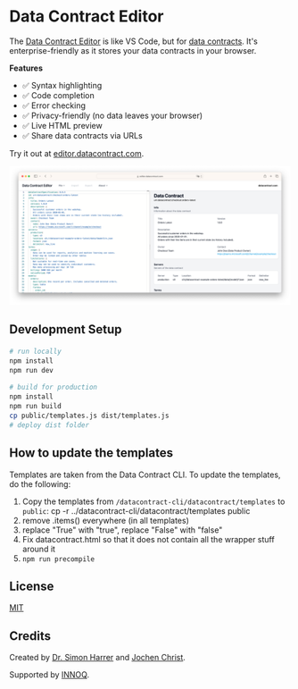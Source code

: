 # Data Contract Editor

The [Data Contract Editor](https://editor.datacontract.com) is like VS Code, but for [data contracts](https://datacontract.com). It's enterprise-friendly as it stores your data contracts in your browser.

**Features**

- ✅ Syntax highlighting
- ✅ Code completion
- ✅ Error checking
- ✅ Privacy-friendly (no data leaves your browser)
- ✅ Live HTML preview
- ✅ Share data contracts via URLs

Try it out at [editor.datacontract.com](https://editor.datacontract.com).

![Data Contract Editor](images/screenshot.png)

## Development Setup

```bash
# run locally
npm install
npm run dev
```

```bash
# build for production
npm install
npm run build
cp public/templates.js dist/templates.js
# deploy dist folder
```
 
## How to update the templates

Templates are taken from the Data Contract CLI. To update the templates, do the following:

1. Copy the templates from `/datacontract-cli/datacontract/templates` to `public`: cp -r ../datacontract-cli/datacontract/templates public
2. remove .items() everywhere (in all templates)
3. replace "True" with "true", replace "False" with "false"
3. Fix datacontract.html so that it does not contain all the wrapper stuff around it
4. `npm run precompile`

## License

[MIT](LICENSE)

## Credits

Created by [Dr. Simon Harrer](https://www.linkedin.com/in/simonharrer/) and [Jochen Christ](https://www.linkedin.com/in/jochenchrist/).

Supported by [INNOQ](https://www.innoq.com).
